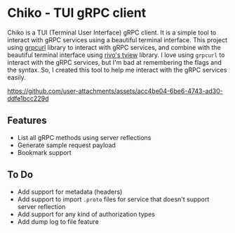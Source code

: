 # Chiko - TUI gRPC client

Chiko is a TUI (Terminal User Interface) gRPC client. It is a simple tool to interact with gRPC services using a beautiful terminal interface. This project using [grpcurl](https://github.com/fullstorydev/grpcurl) library to interact with gRPC services, and combine with the beautiful terminal interface using [rivo's tview](https://github.com/rivo/tview) library. I love using `grpcurl` to interact with the gRPC services, but I'm bad at remembering the flags and the syntax. So, I created this tool to help me interact with the gRPC services easily.

https://github.com/user-attachments/assets/acc4be04-6be6-4743-ad30-ddfe1bcc229d

## Features
- List all gRPC methods using server reflections
- Generate sample request payload 
- Bookmark support

## To Do
- Add support for metadata (headers)
- Add support to import `.proto` files for service that doesn't support server reflection
- Add support for any kind of authorization types
- Add dump log to file feature

